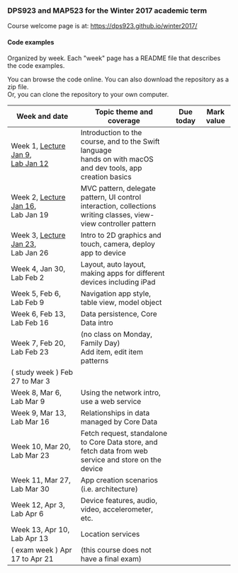 ### DPS923 and MAP523 for the Winter 2017 academic term

Course welcome page is at: https://dps923.github.io/winter2017/

#### Code examples
Organized by week. Each "week" page has a README file that describes the code examples.

You can browse the code online. You can also download the repository as a zip file.  
Or, you can clone the repository to your own computer.  

|Week&nbsp;and&nbsp;date|Topic theme and coverage|Due today|Mark value|
|--------------------|------------------------|---------|----------|
| Week 1, [Lecture Jan 9](lectures/week1),<br>[Lab Jan 12](labs/week1) | Introduction to the course, and to the Swift language<br>hands on with macOS and dev tools, app creation basics |
| Week 2, [Lecture Jan 16](lectures/week2),<br>Lab Jan 19 | MVC pattern, delegate pattern, UI control interaction, collections<br>writing classes, view-view controller pattern |	
| Week 3, [Lecture Jan 23](lectures/week3), <br>Lab Jan 26 |	Intro to 2D graphics and touch, camera, deploy app to device		
| Week 4, Jan 30, <br>Lab Feb 2|	Layout, auto layout, making apps for different devices including iPad		
| Week 5, Feb 6, <br>Lab Feb 9|	Navigation app style, table view, model object		
| Week 6, Feb 13, <br>Lab Feb 16|	Data persistence, Core Data intro		
| Week 7, Feb 20, <br>Lab Feb 23	|(no class on Monday, Family Day)<br>Add item, edit item patterns		
|( study week ) Feb 27 to Mar 3 |			
| Week 8, Mar 6, <br>Lab Mar 9|	Using the network intro, use a web service		
| Week 9, Mar 13, <br>Lab Mar 16|	Relationships in data managed by Core Data		
| Week 10, Mar 20, <br>Lab Mar 23|	Fetch request, standalone to Core Data store, and<br>fetch data from web service and store on the device		
| Week 11, Mar 27, <br>Lab Mar 30|	App creation scenarios (i.e. architecture)		
| Week 12, Apr 3, <br>Lab Apr 6|	Device features, audio, video, accelerometer, etc.		
| Week 13, Apr 10, <br>Lab Apr 13|	Location services		
| ( exam week ) Apr 17 to Apr 21|	(this course does not have a final exam)
